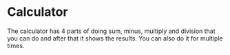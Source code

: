 # Calculator
 The calculator has 4 parts of doing sum, minus, multiply and division that you can do and after that it shows the results.
 You can also do it for multiple times.

